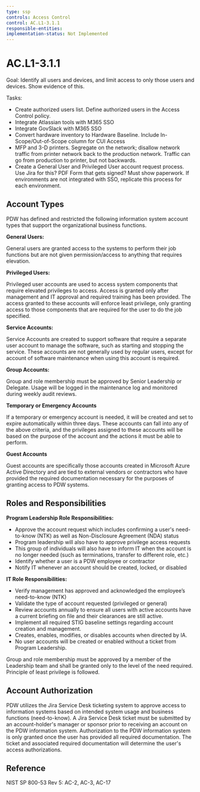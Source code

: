 ```yaml
---
type: ssp
controls: Access Control
control: AC.L1-3.1.1
responsible-entities:
implementation-status: Not Implemented
---
```


# AC.L1-3.1.1

Goal: Identify all users and devices, and limit access to only those users and devices. Show evidence of this.

Tasks:

- Create authorized users list. Define authorized users in the Access Control policy.
- Integrate Atlassian tools with M365 SSO
- Integrate GovSlack with M365 SSO
- Convert hardware inventory to Hardware Baseline. Include In-Scope/Out-of-Scope column for CUI Access
- MFP and 3-D printers. Segregate on the network; disallow network traffic from printer network back to the production network. Traffic can go from production to printer, but not backwards.
- Create a General User and Privileged User account request process. Use Jira for this? PDF Form that gets signed? Must show paperwork. If environments are not integrated with SSO, replicate this process for each environment.

## Account Types

PDW has defined and restricted the following information system account types that support the organizational business functions.

**General Users:**

General users are granted access to the systems to perform their job functions but are not given permission/access to anything that requires elevation.

**Privileged Users:**

Privileged user accounts are used to access system components that require elevated privileges to access. Access is granted only after management and IT approval and required training has been provided. The access granted to these accounts will enforce least privilege, only granting access to those components that are required for the user to do the job specified.

**Service Accounts:**

Service Accounts are created to support software that require a separate user account to manage the software, such as starting and stopping the service. These accounts are not generally used by regular users, except for account of software maintenance when using this account is required.

**Group Accounts:**

Group and role membership must be approved by Senior Leadership or Delegate. Usage will be logged in the maintenance log and monitored during weekly audit reviews.

**Temporary or Emergency Accounts**

If a temporary or emergency account is needed, it will be created and set to expire automatically within three days. These accounts can fall into any of the above criteria, and the privileges assigned to these accounts will be based on the purpose of the account and the actions it must be able to perform.

**Guest Accounts**

Guest accounts are specifically those accounts created in Microsoft Azure Active Directory and are tied to external vendors or contractors who have provided the required documentation necessary for the purposes of granting access to PDW systems.

## Roles and Responsibilities

**Program Leadership Role Responsibilities:**

- Approve the account request which includes confirming a user's need-to-know (NTK) as well as Non-Disclosure Agreement (NDA) status
- Program leadership will also have to approve privilege access requests
- This group of individuals will also have to inform IT when the account is no longer needed (such as terminations, transfer to different role, etc.)
- Identify whether a user is a PDW employee or contractor
- Notify IT whenever an account should be created, locked, or disabled

**IT Role Responsibilities:**

- Verify management has approved and acknowledged the employee’s need-to-know (NTK)
- Validate the type of account requested (privileged or general)
- Review accounts annually to ensure all users with active accounts have a current briefing on file and their clearances are still active.
- Implement all required STIG baseline settings regarding account creation and management.
- Creates, enables, modifies, or disables accounts when directed by IA.
- No user accounts will be created or enabled without a ticket from Program Leadership.

Group and role membership must be approved by a member of the Leadership team and shall be granted only to the level of the need required. Principle of least privilege is followed.

## Account Authorization

PDW utilizes the Jira Service Desk ticketing system to approve access to information systems based on intended system usage and business functions (need-to-know). A Jira Service Desk ticket must be submitted by an account-holder's manager or sponsor prior to receiving an account on the PDW information system. Authorization to the PDW information system is only granted once the user has provided all required documentation. The ticket and associated required documentation will determine the user's access authorizations.

## Reference

NIST SP 800-53 Rev 5: AC-2, AC-3, AC-17
